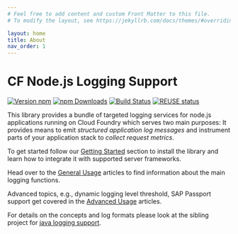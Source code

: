 ```yaml
---
# Feel free to add content and custom Front Matter to this file.
# To modify the layout, see https://jekyllrb.com/docs/themes/#overriding-theme-defaults

layout: home
title: About
nav_order: 1
---
```


# CF Node.js Logging Support

[![Version npm](https://img.shields.io/npm/v/cf-nodejs-logging-support.svg)](https://www.npmjs.com/package/cf-nodejs-logging-support)
[![npm Downloads](https://img.shields.io/npm/dm/cf-nodejs-logging-support.svg)](https://www.npmjs.com/package/cf-nodejs-logging-support)
[![Build Status](https://travis-ci.com/SAP/cf-nodejs-logging-support.svg?branch=master)](https://travis-ci.com/SAP/cf-nodejs-logging-support)
[![REUSE status](https://api.reuse.software/badge/github.com/SAP/cf-nodejs-logging-support)](https://api.reuse.software/info/github.com/SAP/cf-nodejs-logging-support)

This library provides a bundle of targeted logging services for node.js applications running on Cloud Foundry which serves two main purposes: 
It provides means to emit *structured application log messages* and instrument parts of your application stack to *collect request metrics*.

To get started follow our [Getting Started](/cf-nodejs-logging-support/getting-started/) section to install the library and learn how to integrate it with supported server frameworks.

Head over to the [General Usage](/cf-nodejs-logging-support/general-usage) articles to find information about the main logging functions. 

Advanced topics, e.g., dynamic logging level threshold, SAP Passport support get covered in the [Advanced Usage](/cf-nodejs-logging-support/advanced-usage) articles.

For details on the concepts and log formats please look at the sibling project for [java logging support](https://github.com/SAP/cf-java-logging-support).

